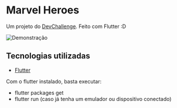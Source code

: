 # Marvel Heroes

Um projeto do [DevChallenge](https://github.com/Lorenalgm/marvel-heroes).
Feito com Flutter :D

![Demonstração](https://i.imgur.com/jZuKkuR.gif)

## Tecnologias utilizadas

 - [Flutter](https://flutter.dev/)

Com o flutter instalado, basta executar:

- flutter packages get
- flutter run (caso já tenha um emulador ou dispositivo conectado)

